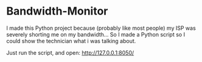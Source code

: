 # Bandwidth-Monitor
I made this Python project because (probably like most people) my ISP was severely shorting me on my bandwidth... So I made a Python script so I could show the technician what i was talking about.

Just run the script, and open: http://127.0.0.1:8050/
